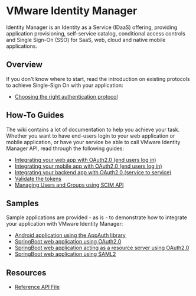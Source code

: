 # VMware Identity Manager

Identity Manager is an Identity as a Service (IDaaS) offering, providing application provisioning, self-service catalog, conditional access controls and Single Sign-On (SSO) for SaaS, web, cloud and native mobile applications.

## Overview

If you don't know where to start, read the introduction on existing protocols to achieve Single-Sign On with your application:

* [Choosing the right authentication protocol](https://github.com/vmware/idm/wiki/Choosing-The-Right-Auth)

## How-To Guides

The wiki contains a lot of documentation to help you achieve your task. Whether you want to have end-users login to your web application or mobile application, or have your service be able to call VMware Identity Manager API, read through the following guides:

* [Integrating your web app with OAuth2.0 (end users log in)](https://github.com/vmware/idm/wiki/Integrating-Webapp-with-OAuth2)
* [Integrating your mobile app with OAuth2.0 (end users log in)](https://github.com/vmware/idm/wiki/Single-sign-on-for-Mobile)
* [Integrating your backend app with OAuth2.0 (service to service)](https://github.com/vmware/idm/wiki/Integrating-Client-Credentials-app-with-OAuth2)
* [Validate the tokens](https://github.com/vmware/idm/wiki/Validating-Access-or-ID-Token)
* [Managing Users and Groups using SCIM API](https://github.com/vmware/idm/wiki/SCIM-guide)


## Samples

Sample applications are provided - as is - to demonstrate how to integrate your application with VMware Identity Manager:

 * [Android application using the AppAuth library](https://github.com/vmware/idm/tree/master/samples/DynamicRegistrationAppAuthDemo-Android)
 * [SpringBoot web application using OAuth2.0](https://github.com/vmware/idm/tree/master/samples/webapp-spring-boot-oauth2)
 * [SpringBoot web application acting as a resource server using OAuth2.0](https://github.com/vmware/idm/tree/master/samples/webapp-spring-boot-oauth2-resource-server)
 * [SpringBoot web application using SAML2](https://github.com/vmware/idm/tree/master/samples/webapp-spring-boot-saml2)

## Resources
* [Reference API File](https://github.com/vmware/idm/blob/master/apidocs/swagger.json)
